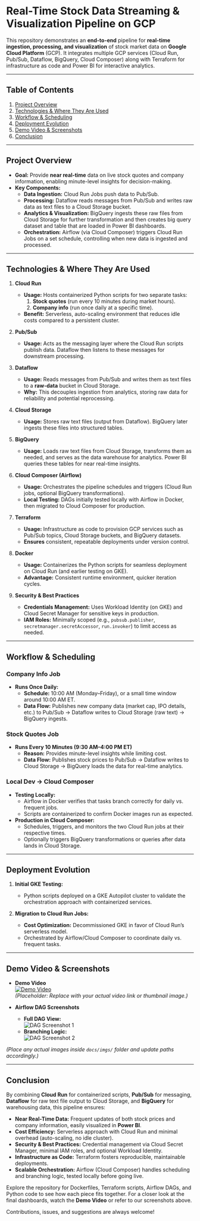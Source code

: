 # Real-Time Stock Data Streaming & Visualization Pipeline on GCP

This repository demonstrates an **end-to-end** pipeline for **real-time ingestion, processing, and visualization** of stock market data on **Google Cloud Platform** (GCP). It integrates multiple GCP services (Cloud Run, Pub/Sub, Dataflow, BigQuery, Cloud Composer) along with Terraform for infrastructure as code and Power BI for interactive analytics.

---

## Table of Contents

1. [Project Overview](#project-overview)  
2. [Technologies & Where They Are Used](#technologies--where-they-are-used)  
3. [Workflow & Scheduling](#workflow--scheduling)  
4. [Deployment Evolution](#deployment-evolution)  
5. [Demo Video & Screenshots](#demo-video--screenshots)  
6. [Conclusion](#conclusion)

---

## Project Overview

- **Goal:** Provide **near real-time** data on live stock quotes and company information, enabling minute-level insights for decision-making.  
- **Key Components:**  
  - **Data Ingestion:** Cloud Run Jobs push data to Pub/Sub.  
  - **Processing:** Dataflow reads messages from Pub/Sub and writes raw data as text files to a Cloud Storage bucket.  
  - **Analytics & Visualization:** BigQuery ingests these raw files from Cloud Storage for further transformation and then creates big query dataset and table that are loaded in Power BI dashboards.  
  - **Orchestration:** Airflow (via Cloud Composer) triggers Cloud Run Jobs on a set schedule, controlling when new data is ingested and processed.

---

## Technologies & Where They Are Used

1. **Cloud Run**  
   - **Usage:** Hosts containerized Python scripts for two separate tasks:  
     1. **Stock quotes** (run every 10 minutes during market hours).  
     2. **Company info** (run once daily at a specific time).  
   - **Benefit:** Serverless, auto-scaling environment that reduces idle costs compared to a persistent cluster.

2. **Pub/Sub**  
   - **Usage:** Acts as the messaging layer where the Cloud Run scripts publish data. Dataflow then listens to these messages for downstream processing.

3. **Dataflow**  
   - **Usage:** Reads messages from Pub/Sub and writes them as text files to a **raw-data** bucket in Cloud Storage.  
   - **Why:** This decouples ingestion from analytics, storing raw data for reliability and potential reprocessing.

4. **Cloud Storage**  
   - **Usage:** Stores raw text files (output from Dataflow). BigQuery later ingests these files into structured tables.

5. **BigQuery**  
   - **Usage:** Loads raw text files from Cloud Storage, transforms them as needed, and serves as the data warehouse for analytics. Power BI queries these tables for near real-time insights.

6. **Cloud Composer (Airflow)**  
   - **Usage:** Orchestrates the pipeline schedules and triggers (Cloud Run jobs, optional BigQuery transformations).  
   - **Local Testing:** DAGs initially tested locally with Airflow in Docker, then migrated to Cloud Composer for production.

7. **Terraform**  
   - **Usage:** Infrastructure as code to provision GCP services such as Pub/Sub topics, Cloud Storage buckets, and BigQuery datasets.  
   - **Ensures** consistent, repeatable deployments under version control.

8. **Docker**  
   - **Usage:** Containerizes the Python scripts for seamless deployment on Cloud Run (and earlier testing on GKE).  
   - **Advantage:** Consistent runtime environment, quicker iteration cycles.

9. **Security & Best Practices**  
   - **Credentials Management:** Uses Workload Identity (on GKE) and Cloud Secret Manager for sensitive keys in production.  
   - **IAM Roles:** Minimally scoped (e.g., `pubsub.publisher`, `secretmanager.secretAccessor`, `run.invoker`) to limit access as needed.

---

## Workflow & Scheduling

### **Company Info Job**
- **Runs Once Daily:**  
  - **Schedule:** 10:00 AM (Monday–Friday), or a small time window around 10:00 AM ET.  
  - **Data Flow:** Publishes new company data (market cap, IPO details, etc.) to Pub/Sub → Dataflow writes to Cloud Storage (raw text) → BigQuery ingests.

### **Stock Quotes Job**
- **Runs Every 10 Minutes (9:30 AM–4:00 PM ET)**  
  - **Reason:** Provides minute-level insights while limiting cost.  
  - **Data Flow:** Publishes stock prices to Pub/Sub → Dataflow writes to Cloud Storage → BigQuery loads the data for real-time analytics.

### **Local Dev → Cloud Composer**
- **Testing Locally:**  
  - Airflow in Docker verifies that tasks branch correctly for daily vs. frequent jobs.  
  - Scripts are containerized to confirm Docker images run as expected.
- **Production in Cloud Composer:**  
  - Schedules, triggers, and monitors the two Cloud Run jobs at their respective times.  
  - Optionally triggers BigQuery transformations or queries after data lands in Cloud Storage.

---

## Deployment Evolution

1. **Initial GKE Testing:**  
   - Python scripts deployed on a GKE Autopilot cluster to validate the orchestration approach with containerized services.  

2. **Migration to Cloud Run Jobs:**  
   - **Cost Optimization:** Decommissioned GKE in favor of Cloud Run’s serverless model.  
   - Orchestrated by Airflow/Cloud Composer to coordinate daily vs. frequent tasks.

---

## Demo Video & Screenshots

- **Demo Video**  
  [![Demo Video](docs/imgs/demo_video_thumbnail.png)](https://your-demo-video-url.com)  
  *(Placeholder: Replace with your actual video link or thumbnail image.)*

- **Airflow DAG Screenshots**  
  - **Full DAG View:**  
    ![DAG Screenshot 1](docs/imgs/dag_screenshot_1.png)  
  - **Branching Logic:**  
    ![DAG Screenshot 2](docs/imgs/dag_screenshot_2.png)

*(Place any actual images inside `docs/imgs/` folder and update paths accordingly.)*

---

## Conclusion

By combining **Cloud Run** for containerized scripts, **Pub/Sub** for messaging, **Dataflow** for raw text file output to Cloud Storage, and **BigQuery** for warehousing data, this pipeline ensures:

- **Near Real-Time Data:** Frequent updates of both stock prices and company information, easily visualized in **Power BI**.  
- **Cost Efficiency:** Serverless approach with Cloud Run and minimal overhead (auto-scaling, no idle cluster).  
- **Security & Best Practices:** Credential management via Cloud Secret Manager, minimal IAM roles, and optional Workload Identity.  
- **Infrastructure as Code:** Terraform fosters reproducible, maintainable deployments.  
- **Scalable Orchestration:** Airflow (Cloud Composer) handles scheduling and branching logic, tested locally before going live.

Explore the repository for Dockerfiles, Terraform scripts, Airflow DAGs, and Python code to see how each piece fits together. For a closer look at the final dashboards, watch the **Demo Video** or refer to our screenshots above. 

Contributions, issues, and suggestions are always welcome! 
